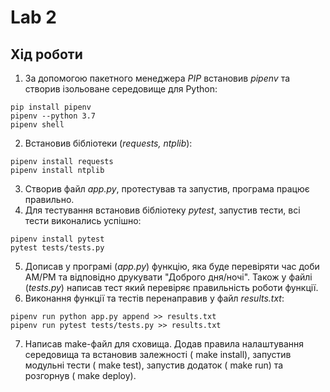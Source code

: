 # Lab 2

## Хід роботи
1. За допомогою пакетного менеджера *PIP* встановив *pipenv* та створив ізольоване середовище для Python:
```
pip install pipenv
pipenv --python 3.7
pipenv shell
```
2. Встановив бібліотеки (*requests, ntplib*):
```
pipenv install requests
pipenv install ntplib
```
3. Створив файл *app.py*, протестував та запустив, програма працює правильно.
4. Для тестування встановив бібліотеку *pytest*, запустив тести, всі тести виконались успішно:
```
pipenv install pytest
pytest tests/tests.py
```
5. Дописав у програмі (*app.py*) функцію, яка буде перевіряти час доби AM/PM та відповідно друкувати "Доброго дня/ночі". Також у файлі (*tests.py*) написав тест який перевіряє правильність роботи функції.
6. Виконання функції та тестів перенаправив у файл *results.txt*:
```
pipenv run python app.py append >> results.txt
pipenv run pytest tests/tests.py >> results.txt
```
7. Написав make-файл для сховища. Додав правила налаштування середовища та встановив залежності ( make install), запустив модульні тести ( make test), запустив додаток ( make run) та розгорнув ( make deploy).

